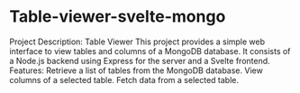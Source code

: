# Table-viewer-svelte-mongo
Project Description: Table Viewer  This project provides a simple web interface to view tables and columns of a MongoDB database. It consists of a Node.js backend using Express for the server and a Svelte frontend.  Features:  Retrieve a list of tables from the MongoDB database. View columns of a selected table. Fetch data from a selected table.
